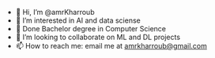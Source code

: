 - 👋 Hi, I’m @amrKharroub
- 👀 I’m interested in AI and data sciense 
- 🌱 Done Bachelor degree in Computer Science
- 💞️ I’m looking to collaborate on ML and DL projects
- 📫 How to reach me: email me at amrkharroub@gmail.com

<!---
amrKharroub/amrKharroub is a ✨ special ✨ repository because its `README.md` (this file) appears on your GitHub profile.
You can click the Preview link to take a look at your changes.
--->
